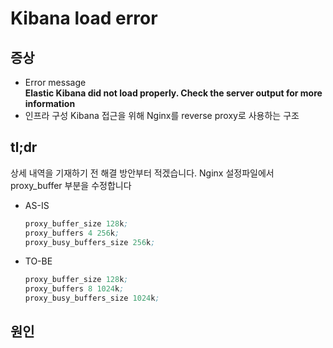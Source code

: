 # Kibana load error

## 증상
- Error message<br>
  **Elastic Kibana did not load properly. Check the server output for more information**
- 인프라 구성
    Kibana 접근을 위해 Nginx를 reverse proxy로 사용하는 구조

## tl;dr
상세 내역을 기재하기 전 해결 방안부터 적겠습니다. Nginx 설정파일에서 proxy_buffer 부분을 수정합니다

- AS-IS
    ```s
    proxy_buffer_size 128k;
	proxy_buffers 4 256k;
	proxy_busy_buffers_size 256k;
    ```
- TO-BE
    ```s
    proxy_buffer_size 128k;
	proxy_buffers 8 1024k;
	proxy_busy_buffers_size 1024k;
    ```

## 원인

